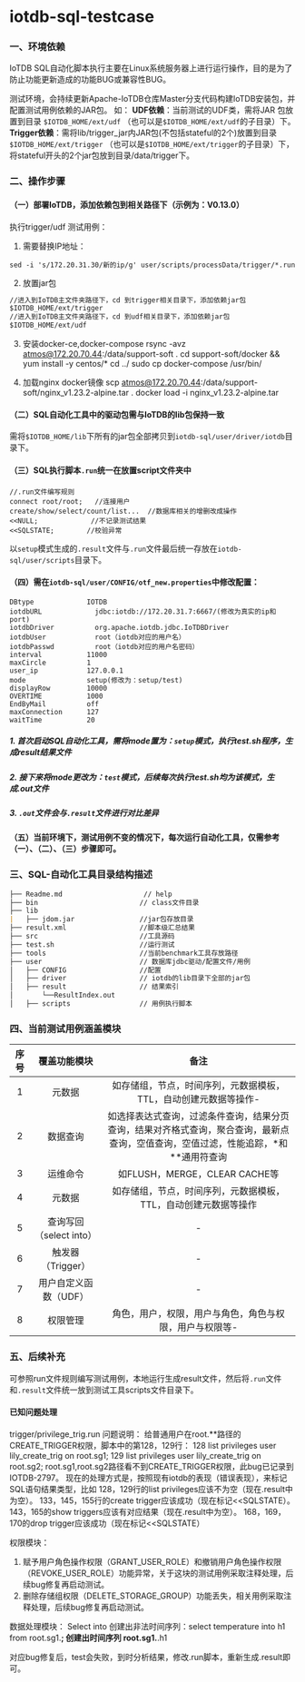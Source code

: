 # iotdb-sql-testcase

### 一、环境依赖

IoTDB SQL自动化脚本执行主要在Linux系统服务器上进行运行操作，目的是为了防止功能更新造成的功能BUG或兼容性BUG。

测试环境，会持续更新Apache-IoTDB仓库Master分支代码构建IoTDB安装包，并配置测试用例依赖的JAR包。
如：
**UDF依赖**：当前测试的UDF类，需将JAR 包放置到目录 `$IOTDB_HOME/ext/udf` （也可以是`$IOTDB_HOME/ext/udf`的子目录）下。 
**Trigger依赖**：需将lib/trigger_jar内JAR包(不包括stateful的2个)放置到目录 `$IOTDB_HOME/ext/trigger` （也可以是`$IOTDB_HOME/ext/trigger`的子目录）下，将stateful开头的2个jar包放到目录/data/trigger下。

###  二、操作步骤

#### （一）部署IoTDB，添加依赖包到相关路径下（示例为：V0.13.0）
执行trigger/udf 测试用例：
1. 需要替换IP地址：
```shell
sed -i 's/172.20.31.30/新的ip/g' user/scripts/processData/trigger/*.run
```
2. 放置jar包
```markdown
//进入到IoTDB主文件夹路径下，cd 到trigger相关目录下，添加依赖jar包
$IOTDB_HOME/ext/trigger
//进入到IoTDB主文件夹路径下，cd 到udf相关目录下，添加依赖jar包
$IOTDB_HOME/ext/udf
```
3. 安装docker-ce,docker-compose
rsync -avz atmos@172.20.70.44:/data/support-soft .
cd support-soft/docker && yum install -y centos/*
cd ../
sudo cp docker-compose /usr/bin/

4. 加载nginx docker镜像
scp atmos@172.20.70.44:/data/support-soft/nginx_v1.23.2-alpine.tar .
docker load -i nginx_v1.23.2-alpine.tar

#### （二）SQL自动化工具中的驱动包需与IoTDB的lib包保持一致

需将`$IOTDB_HOME/lib`下所有的jar包全部拷贝到`iotdb-sql/user/driver/iotdb`目录下。

#### （三）SQL执行脚本`.run`统一在放置script文件夹中

```
//.run文件编写规则
connect root/root;   //连接用户
create/show/select/count/list...  //数据库相关的增删改成操作
<<NULL;             //不记录测试结果
<<SQLSTATE;        //校验异常

```

以`setup`模式生成的`.result`文件与`.run`文件最后统一存放在`iotdb-sql/user/scripts`目录下。

#### （四）需在`iotdb-sql/user/CONFIG/otf_new.properties`中修改配置：

```
DBtype             IOTDB
iotdbURL             jdbc:iotdb://172.20.31.7:6667/(修改为真实的ip和port)
iotdbDriver          org.apache.iotdb.jdbc.IoTDBDriver
iotdbUser            root（iotdb对应的用户名）
iotdbPasswd          root（iotdb对应的用户名密码）
interval           11000
maxCircle          1
user_ip            127.0.0.1
mode               setup(修改为：setup/test)
displayRow         10000
OVERTIME           1000
EndByMail          off
maxConnection      127
waitTime           20
```

##### 1. 首次启动SQL自动化工具，需将mode置为：`setup`模式，执行test.sh程序，生成result结果文件

##### 2. 接下来将mode更改为：`test`模式，后续每次执行test.sh均为该模式，生成.out文件

##### 3. `.out`文件会与`.result`文件进行对比差异

#### （五）当前环境下，测试用例不变的情况下，每次运行自动化工具，仅需参考（一）、（二）、（三）步骤即可。

### 三、SQL-自动化工具目录结构描述

```markdown
├── Readme.md                    // help
├── bin                         // class文件目录
├── lib
|   ├── jdom.jar                //jar包存放目录
├── result.xml                  //脚本级汇总结果
├── src                         //工具源码
├── test.sh                     //运行测试
├── tools                       //当前benchmark工具存放路径
├── user                        // 数据库jdbc驱动/配置文件/用例
│   ├── CONFIG                  //配置
│   ├── driver                  // iotdb的lib目录下全部的jar包
│   ├── result                  // 结果索引
│       └──ResultIndex.out
│   ├── scripts                 // 用例执行脚本
```

### 四、当前测试用例涵盖模块

| 序号 |      覆盖功能模块       |                             备注                             |
| :--: | :---------------------: | :----------------------------------------------------------: |
|  1   |         元数据          | 如存储组，节点，时间序列，元数据模板，TTL，自动创建元数据等操作- |
|  2   |        数据查询         | 如选择表达式查询，过滤条件查询，结果分页查询，结果对齐格式查询，聚合查询，最新点查询，空值查询，空值过滤，性能追踪，*和**通用符查询 |
|  3   |        运维命令         |                如FLUSH，MERGE，CLEAR CACHE等                 |
|  4   |         元数据          | 如存储组，节点，时间序列，元数据模板，TTL，自动创建元数据等操作 |
|  5   | 查询写回（select into） |                              -                               |
|  6   |    触发器（Trigger）    |                              -                               |
|  7   |  用户自定义函数（UDF）  |                              -                               |
|  8   |        权限管理         |   角色，用户，权限，用户与角色，角色与权限，用户与权限等-    |

### 五、后续补充

可参照run文件规则编写测试用例，本地运行生成result文件，然后将`.run`文件和`.result`文件统一放到测试工具scripts文件目录下。

#### 已知问题处理

trigger/privilege_trig.run
问题说明：
给普通用户在root.**路径的CREATE_TRIGGER权限，脚本中的第128，129行：
128 list privileges user lily_create_trig on root.sg1;
129 list privileges user lily_create_trig on root.sg2;
root.sg1,root.sg2路径看不到CREATE_TRIGGER权限，此bug已记录到IOTDB-2797。
现在的处理方式是，按照现有iotdb的表现（错误表现），来标记SQL语句结果类型，比如
128，129行的list privileges应该不为空（现在.result中为空）。
133，145，155行的create trigger应该成功（现在标记<<SQLSTATE）。
143，165的show triggers应该有对应结果（现在.result中为空）。
168，169，170的drop trigger应该成功（现在标记<<SQLSTATE）

权限模块：
1. 赋予用户角色操作权限（GRANT_USER_ROLE）和撤销用户角色操作权限（REVOKE_USER_ROLE）功能异常，关于这块的测试用例采取注释处理，后续bug修复再启动测试。
2. 删除存储组权限（DELETE_STORAGE_GROUP）功能丢失，相关用例采取注释处理，后续bug修复再启动测试。

数据处理模块：
Select into 创建出非法时间序列：select temperature into h1 from root.sg1.**;
创建出时间序列 root.sg1.**.h1

对应bug修复后，test会失败，到时分析结果，修改.run脚本，重新生成.result即可。
